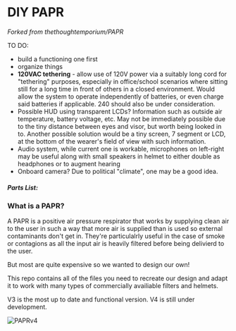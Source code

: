 # DIY PAPR

*Forked from thethoughtemporium/PAPR*

TO DO:
- build a functioning one first
- organize things
- **120VAC tethering** - allow use of 120V power via a suitably long cord for "tethering" purposes, especially in office/school scenarios where sitting still for a long time in front of others in a closed environment. Would allow the system to operate independently of batteries, or even charge said batteries if applicable. 240 should also be under consideration.
- Possible HUD using transparent LCDs? Information such as outside air temperature, battery voltage, etc. May not be immediately possible due to the tiny distance between eyes and visor, but worth being looked in to. Another possible solution would be a tiny screen, 7 segment or LCD, at the bottom of the wearer's field of view with such information.
- Audio system, while current one is workable, microphones on left-right may be useful along with small speakers in helmet to either double as headphones or to augment hearing
- Onboard camera? Due to political "climate", one may be a good idea. 

##### Parts List:



### What is a PAPR?

A PAPR is a positive air pressure respirator that works by supplying clean air to the user in such a way that more air is supplied than is used so external contaminants don't get in.
They're particulalrly useful in the case of smoke or contagions as all the input air is heavily filtered before being delivierd to the user.

But most are quite expensive so we wanted to design our own!

This repo contains all of the files you need to recreate our design and adapt it to work with many types of commercially availiable filters and helmets. 

V3 is the most up to date and functional version. V4 is still under development.

![PAPRv4](https://github.com/thethoughtemporium/PAPR/blob/main/493507e8-c7e0-45a2-9ea5-cce407912ea4.PNG?raw=true)

